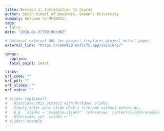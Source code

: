 ```yaml
---
title: Session 1: Introduction to Course
author: Smith School of Business, Queen's University 
summary: Welcome to MFIN841!
tags:
- intro
date: "2016-04-27T00:00:00Z"

# Optional external URL for project (replaces project detail page).
external_link: "https://comm420.netlify.app/session1/"

image:
  caption: 
  focal_point: Smart

links:
url_code: ""
url_pdf: ""
url_slides: ""
url_video: ""

# Slides (optional).
#   Associate this project with Markdown slides.
#   Simply enter your slide deck's filename without extension.
#   E.g. `slides = "example-slides"` references `content/slides/example-slides.md`.
#   Otherwise, set `slides = ""`.
# slides: example
---
```


